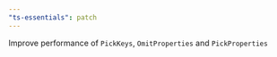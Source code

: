 ```yaml
---
"ts-essentials": patch
---
```


Improve performance of `PickKeys`, `OmitProperties` and `PickProperties`
